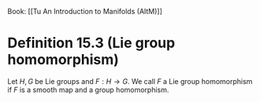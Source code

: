 Book: [[Tu An Introduction to Manifolds (AItM)]]
# Definition 15.3 (Lie group homomorphism)
Let $H,G$ be Lie groups and $F:H\to G$.
We call $F$ a Lie group homomorphism if $F$ is a smooth map and a group homomorphism.